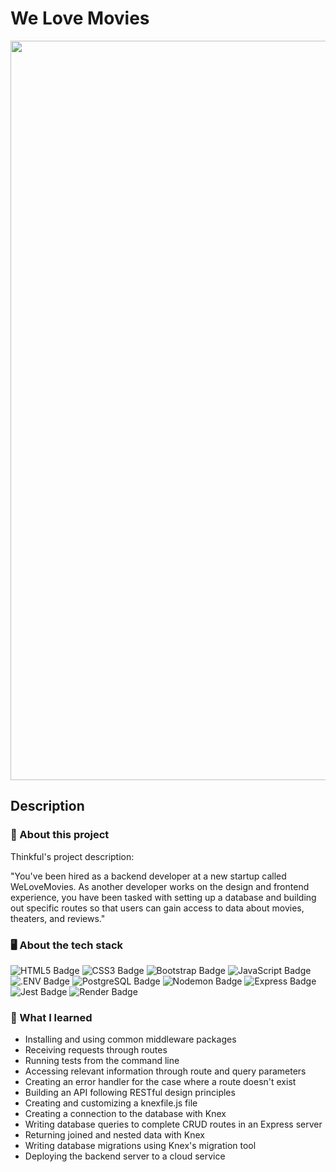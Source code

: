 # We Love Movies

<div align="center">

<img width="1183" alt="WeLoveMovies" src="https://user-images.githubusercontent.com/5871075/210160906-83ef1267-9b1d-47d7-918a-314d61ac6d87.png">

<!---[Click Here to Demo](link)-->

</div>

## Description

### 💼 About this project

Thinkful's project description:

"You've been hired as a backend developer at a new startup called WeLoveMovies. As another developer works on the design and frontend experience, you have been tasked with setting up a database and building out specific routes so that users can gain access to data about movies, theaters, and reviews."

### 🖥 About the tech stack

![HTML5 Badge](https://img.shields.io/badge/HTML5-E34F26?logo=html5&logoColor=fff&style=for-the-badge) ![CSS3 Badge](https://img.shields.io/badge/CSS3-1572B6?logo=css3&logoColor=fff&style=for-the-badge) ![Bootstrap Badge](https://img.shields.io/badge/Bootstrap-7952B3?logo=bootstrap&logoColor=fff&style=for-the-badge) ![JavaScript Badge](https://img.shields.io/badge/JavaScript-F7DF1E?logo=javascript&logoColor=000&style=for-the-badge) ![.ENV Badge](https://img.shields.io/badge/.ENV-ECD53F?logo=dotenv&logoColor=000&style=for-the-badge) ![PostgreSQL Badge](https://img.shields.io/badge/PostgreSQL-4169E1?logo=postgresql&logoColor=fff&style=for-the-badge) ![Nodemon Badge](https://img.shields.io/badge/Nodemon-76D04B?logo=nodemon&logoColor=fff&style=for-the-badge) ![Express Badge](https://img.shields.io/badge/Express-000?logo=express&logoColor=fff&style=for-the-badge) ![Jest Badge](https://img.shields.io/badge/Jest-C21325?logo=jest&logoColor=fff&style=for-the-badge) ![Render Badge](https://img.shields.io/badge/Render-46E3B7?logo=render&logoColor=000&style=for-the-badge)

### 🧠 What I learned

- Installing and using common middleware packages
- Receiving requests through routes
- Running tests from the command line
- Accessing relevant information through route and query parameters
- Creating an error handler for the case where a route doesn't exist
- Building an API following RESTful design principles
- Creating and customizing a knexfile.js file
- Creating a connection to the database with Knex
- Writing database queries to complete CRUD routes in an Express server
- Returning joined and nested data with Knex
- Writing database migrations using Knex's migration tool
- Deploying the backend server to a cloud service
